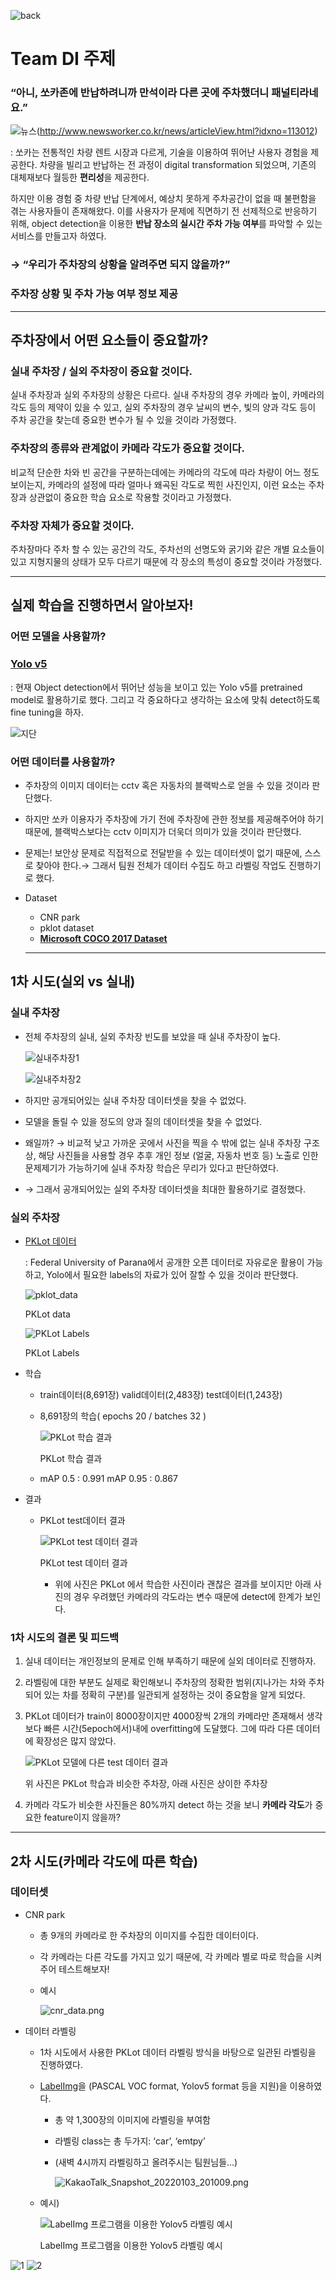 ![back](https://user-images.githubusercontent.com/19771164/148502115-a99d69d5-c5ae-4d3b-be4c-88e2a8014fe9.png)

# Team DI 주제

### “아니, 쏘카존에 반납하려니까 만석이라 다른 곳에 주차했더니 패널티라네요.”

![뉴스](https://user-images.githubusercontent.com/19771164/148502420-82ad41be-a154-4dd5-9c88-707636e15700.png)(http://www.newsworker.co.kr/news/articleView.html?idxno=113012)

: 쏘카는 전통적인 차량 렌트 시장과 다르게, 기술을 이용하여 뛰어난 사용자 경험을 제공한다. 차량을 빌리고 반납하는 전 과정이 digital transformation 되었으며, 기존의 대체재보다 월등한 **편리성**을 제공한다. 

하지만 이용 경험 중 차량 반납 단계에서, 예상치 못하게 주차공간이 없을 때 불편함을 겪는 사용자들이 존재해왔다. 이를 사용자가 문제에 직면하기 전 선제적으로 반응하기 위해, object detection을 이용한 **반납 장소의 실시간 주차 가능 여부**를 파악할 수 있는 서비스를 만들고자 하였다. 

### → “우리가 주차장의 상황을 알려주면 되지 않을까?”

### 주차장 상황 및 주차 가능 여부 정보 제공

---

## 주차장에서 어떤 요소들이 중요할까?

### **실내 주차장 / 실외 주차장**이 중요할 것이다.

실내 주차장과 실외 주차장의 상황은 다르다. 실내 주차장의 경우 카메라 높이, 카메라의 각도 등의 제약이 있을 수 있고, 실외 주차장의 경우 날씨의 변수, 빛의 양과 각도 등이 주차 공간을 찾는데 중요한 변수가 될 수 있을 것이라 가정했다.  

### 주차장의 종류와 관계없이 카메라 각도가 중요할 것이다.

비교적 단순한 차와 빈 공간을 구분하는데에는 카메라의 각도에 따라 차량이 어느 정도 보이는지, 카메라의 설정에 따라 얼마나 왜곡된 각도로 찍힌 사진인지, 이런 요소는 주차장과 상관없이 중요한 학습 요소로 작용할 것이라고 가정했다.  

### 주차장 자체가 중요할 것이다.

주차장마다 주차 할 수 있는 공간의 각도, 주차선의 선명도와 굵기와 같은 개별 요소들이 있고 지형지물의 상태가 모두 다르기 때문에 각 장소의 특성이 중요할 것이라 가정했다.  


---


## 실제 학습을 진행하면서 알아보자!

### 어떤 모델을 사용할까?

### [Yolo v5](https://github.com/ultralytics/yolov5)

: 현재 Object detection에서 뛰어난 성능을 보이고 있는 Yolo v5를 pretrained model로 활용하기로 했다. 그리고 각 중요하다고 생각하는 요소에 맞춰 detect하도록 fine tuning을 하자.  

![지단](https://user-images.githubusercontent.com/19771164/148505749-88dab2d1-7871-4ce5-b999-add485a4cbdb.png)  

### 어떤 데이터를 사용할까?

- 주차장의 이미지 데이터는 cctv 혹은 자동차의 블랙박스로 얻을 수 있을 것이라 판단했다.
- 하지만 쏘카 이용자가 주차장에 가기 전에 주차장에 관한 정보를 제공해주어야 하기 때문에, 블랙박스보다는 cctv 이미지가 더욱더 의미가 있을 것이라 판단했다.
- 문제는! 보안상 문제로 직접적으로 전달받을 수 있는 데이터셋이 없기 때문에, 스스로 찾아야 한다.→ 그래서 팀원 전체가 데이터 수집도 하고 라벨링 작업도 진행하기로 했다.
- Dataset
    - CNR park
    - pklot dataset
    - **[Microsoft COCO 2017 Dataset](https://public.roboflow.com/object-detection/microsoft-coco-subset)**
  
  ---

## 1차 시도(실외 vs 실내)

### 실내 주차장

- 전체 주차장의 실내, 실외 주차장 빈도를 보았을 때 실내 주차장이 높다.
    
    ![실내주차장1](https://user-images.githubusercontent.com/19771164/148506247-5fbe3a82-63df-4eb6-8ad6-01285529e4dd.jpg)
    
    ![실내주차장2](https://user-images.githubusercontent.com/19771164/148506256-470dfb1b-0229-4fe1-a433-0a4a8750f53c.jpg)
    
- 하지만 공개되어있는 실내 주차장 데이터셋을 찾을 수 없었다.
- 모델을 돌릴 수 있을 정도의 양과 질의 데이터셋을 찾을 수 없었다.
- 왜일까? 
→ 비교적 낮고 가까운 곳에서 사진을 찍을 수 밖에 없는 실내 주차장 구조 상, 해당 사진들을 사용할 경우 추후 개인 정보 (얼굴, 자동차 번호 등) 노출로 인한 문제제기가 가능하기에 실내 주차장 학습은 무리가 있다고 판단하였다.
- → 그래서 공개되어있는 실외 주차장 데이터셋을 최대한 활용하기로 결정했다.

### 실외 주차장

- [PKLot 데이터](https://public.roboflow.com/object-detection/pklot)
    
    : Federal University of Parana에서 공개한 오픈 데이터로 자유로운 활용이 가능하고, Yolo에서 필요한 labels의 자료가 있어 잘할 수 있을 것이라 판단했다. 
    
    ![pklot_data](https://user-images.githubusercontent.com/19771164/148506281-70aab702-af54-4465-b46f-bdd7454c616a.png)
    
    PKLot data
    
    ![PKLot Labels](https://user-images.githubusercontent.com/19771164/148506428-76749635-007b-4121-a856-f6811e697953.png)
    
    PKLot Labels
    
- 학습
    - train데이터(8,691장)
    valid데이터(2,483장)
    test데이터(1,243장)
    - 8,691장의 학습( epochs 20 / batches 32 )
        
        ![PKLot 학습 결과](https://user-images.githubusercontent.com/19771164/148506586-c030d896-fe6a-4b70-b385-e3ffe58e6c4a.png)
        
        PKLot 학습 결과
        
    - mAP 0.5 : 0.991
    mAP 0.95 : 0.867
- 결과
    - PKLot test데이터 결과
        
        ![PKLot test 데이터 결과](https://user-images.githubusercontent.com/19771164/148506719-c5d9d3f3-4175-47cc-b496-d6f5c8a52573.jpg)
        
        PKLot test 데이터 결과
        
        
        
        

      
        
        - 위에 사진은 PKLot 에서 학습한 사진이라 괜찮은 결과를 보이지만 아래 사진의 경우 우려했던 카메라의 각도라는 변수 때문에 detect에 한계가 보인다.

### 1차 시도의 결론 및 피드백

1. 실내 데이터는 개인정보의 문제로 인해 부족하기 때문에 실외 데이터로 진행하자. 
2. 라벨링에 대한 부분도 실제로 확인해보니 주차장의 정확한 범위(지나가는 차와 주차되어 있는 차를 정확히 구분)를 일관되게 설정하는 것이 중요함을 알게 되었다. 
3. PKLot 데이터가 train이 8000장이지만 4000장씩 2개의 카메라만 존재해서 생각보다 빠른 시간(5epoch에서)내에 overfitting에 도달했다. 그에 따라 다른 데이터에 확장성은 많지 않았다.
    
    ![PKLot 모델에 다른 test 데이터 결과](https://user-images.githubusercontent.com/19771164/148506977-39bdaf18-35e7-463a-b6ff-c59d9abb62fd.png)
    
    위 사진은 PKLot 학습과 비슷한 주차장, 아래 사진은 상이한 주차장
    
4. 카메라 각도가 비슷한 사진들은 80%까지 detect 하는 것을 보니 **카메라 각도**가 중요한 feature이지 않을까?  

---

## 2차 시도(카메라 각도에 따른 학습)

### 데이터셋

- CNR park
    - 총 9개의 카메라로 한 주차장의 이미지를 수집한 데이터이다.
    - 각 카메라는 다른 각도를 가지고 있기 때문에, 각 카메라 별로 따로 학습을 시켜주어 테스트해보자!
    - 예시
        
        ![cnr_data.png](https://s3-us-west-2.amazonaws.com/secure.notion-static.com/480c1c28-26fc-4e72-bf26-ea2f6e5e0705/cnr_data.png)
        
- 데이터 라벨링
    - 1차 시도에서 사용한 PKLot 데이터 라벨링 방식을 바탕으로 일관된 라벨링을 진행하였다.
    - [LabelImg](https://github.com/tzutalin/labelImg)을 (PASCAL VOC format, Yolov5 format 등을 지원)을 이용하였다.
        - 총 약 1,300장의 이미지에 라벨링을 부여함
        - 라벨링 class는 총 두가지: ‘car’, ‘emtpy’
        - (새벽 4시까지 라벨링하고 올려주시는 팀원님들...)
            
            ![KakaoTalk_Snapshot_20220103_201009.png](https://s3-us-west-2.amazonaws.com/secure.notion-static.com/27161659-965c-48f1-b2ab-6da289085faf/KakaoTalk_Snapshot_20220103_201009.png)
            
    - 예시)
        
        ![LabelImg 프로그램을 이용한 Yolov5 라벨링 예시](https://s3-us-west-2.amazonaws.com/secure.notion-static.com/a2e652fa-e98e-4552-9776-6c41e418cb00/라벨링.jpg)
        
        LabelImg 프로그램을 이용한 Yolov5 라벨링 예시
       
![1](https://user-images.githubusercontent.com/19771164/148508934-81b61491-210c-4c7b-9398-e1ce54868ea2.png)
![2](https://user-images.githubusercontent.com/19771164/148509186-b5af26e8-a6c2-4cdd-9219-f227ef7832ae.png)


